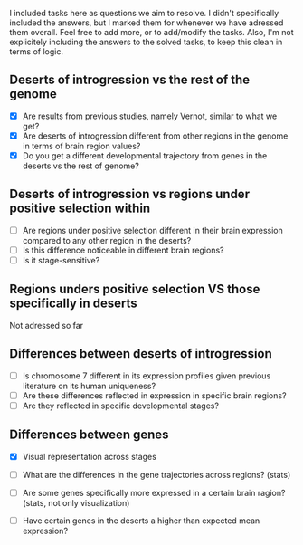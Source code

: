 
I included tasks here as questions we aim to resolve. I didn't specifically included the answers, but I marked them for whenever we have adressed them overall. 
Feel free to add more, or to add/modify the tasks. Also, I'm not explicitely including the answers to the solved tasks, to keep this clean in terms of logic.

## Deserts of introgression vs the rest of the genome

- [X] Are results from previous studies, namely Vernot, similar to what we get?
- [X] Are deserts of introgression different from other regions in the genome in terms of brain region values?
- [X] Do you get a different developmental trajectory from genes in the deserts vs the rest of genome?

## Deserts of introgression vs regions under positive selection within

- [ ] Are regions under positive selection different in their brain expression compared to any other region in the deserts?
- [ ] Is this difference noticeable in different brain regions?
- [ ] Is it stage-sensitive?

## Regions unders positive selection VS those specifically in deserts

Not adressed so far

## Differences between deserts of introgression

- [ ] Is chromosome 7 different in its expression profiles given previous literature on its human uniqueness?
- [ ] Are these differences reflected in expression in specific brain regions?
- [ ] Are they reflected in specific developmental stages?
 
## Differences between genes

- [X] Visual representation across stages
- [ ] What are the differences in the gene trajectories across regions? (stats)
- [ ] Are some genes specifically more expressed in a certain brain ragion? (stats, not only visualization)
- [ ] Have certain genes in the deserts a higher than expected mean expression? 


